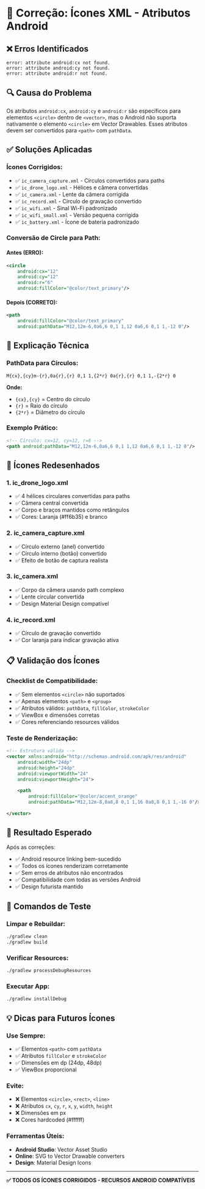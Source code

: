 # 🎨 Correção: Ícones XML - Atributos Android

## ❌ **Erros Identificados**
```
error: attribute android:cx not found.
error: attribute android:cy not found.
error: attribute android:r not found.
```

## 🔍 **Causa do Problema**
Os atributos `android:cx`, `android:cy` e `android:r` são específicos para elementos `<circle>` dentro de `<vector>`, mas o Android não suporta nativamente o elemento `<circle>` em Vector Drawables. Esses atributos devem ser convertidos para `<path>` com `pathData`.

## ✅ **Soluções Aplicadas**

### **Ícones Corrigidos:**
- ✅ `ic_camera_capture.xml` - Círculos convertidos para paths
- ✅ `ic_drone_logo.xml` - Hélices e câmera convertidas
- ✅ `ic_camera.xml` - Lente da câmera corrigida
- ✅ `ic_record.xml` - Círculo de gravação convertido
- ✅ `ic_wifi.xml` - Sinal Wi-Fi padronizado
- ✅ `ic_wifi_small.xml` - Versão pequena corrigida
- ✅ `ic_battery.xml` - Ícone de bateria padronizado

### **Conversão de Circle para Path:**

#### **Antes (ERRO):**
```xml
<circle
    android:cx="12"
    android:cy="12"
    android:r="6"
    android:fillColor="@color/text_primary"/>
```

#### **Depois (CORRETO):**
```xml
<path
    android:fillColor="@color/text_primary"
    android:pathData="M12,12m-6,0a6,6 0,1 1,12 0a6,6 0,1 1,-12 0"/>
```

## 🔧 **Explicação Técnica**

### **PathData para Círculos:**
```
M{cx},{cy}m-{r},0a{r},{r} 0,1 1,{2*r} 0a{r},{r} 0,1 1,-{2*r} 0
```

**Onde:**
- `{cx},{cy}` = Centro do círculo
- `{r}` = Raio do círculo
- `{2*r}` = Diâmetro do círculo

### **Exemplo Prático:**
```xml
<!-- Círculo: cx=12, cy=12, r=6 -->
<path android:pathData="M12,12m-6,0a6,6 0,1 1,12 0a6,6 0,1 1,-12 0"/>
```

## 🎨 **Ícones Redesenhados**

### **1. ic_drone_logo.xml**
- ✅ 4 hélices circulares convertidas para paths
- ✅ Câmera central convertida
- ✅ Corpo e braços mantidos como retângulos
- ✅ Cores: Laranja (#ff6b35) e branco

### **2. ic_camera_capture.xml**
- ✅ Círculo externo (anel) convertido
- ✅ Círculo interno (botão) convertido
- ✅ Efeito de botão de captura realista

### **3. ic_camera.xml**
- ✅ Corpo da câmera usando path complexo
- ✅ Lente circular convertida
- ✅ Design Material Design compatível

### **4. ic_record.xml**
- ✅ Círculo de gravação convertido
- ✅ Cor laranja para indicar gravação ativa

## 📋 **Validação dos Ícones**

### **Checklist de Compatibilidade:**
- ✅ Sem elementos `<circle>` não suportados
- ✅ Apenas elementos `<path>` e `<group>`
- ✅ Atributos válidos: `pathData`, `fillColor`, `strokeColor`
- ✅ ViewBox e dimensões corretas
- ✅ Cores referenciando resources válidos

### **Teste de Renderização:**
```xml
<!-- Estrutura válida -->
<vector xmlns:android="http://schemas.android.com/apk/res/android"
    android:width="24dp"
    android:height="24dp"
    android:viewportWidth="24"
    android:viewportHeight="24">
    
    <path
        android:fillColor="@color/accent_orange"
        android:pathData="M12,12m-8,0a8,8 0,1 1,16 0a8,8 0,1 1,-16 0"/>
        
</vector>
```

## 🚀 **Resultado Esperado**

Após as correções:
- ✅ Android resource linking bem-sucedido
- ✅ Todos os ícones renderizam corretamente
- ✅ Sem erros de atributos não encontrados
- ✅ Compatibilidade com todas as versões Android
- ✅ Design futurista mantido

## 🔧 **Comandos de Teste**

### **Limpar e Rebuildar:**
```bash
./gradlew clean
./gradlew build
```

### **Verificar Resources:**
```bash
./gradlew processDebugResources
```

### **Executar App:**
```bash
./gradlew installDebug
```

## 💡 **Dicas para Futuros Ícones**

### **Use Sempre:**
- ✅ Elementos `<path>` com `pathData`
- ✅ Atributos `fillColor` e `strokeColor`
- ✅ Dimensões em dp (24dp, 48dp)
- ✅ ViewBox proporcional

### **Evite:**
- ❌ Elementos `<circle>`, `<rect>`, `<line>`
- ❌ Atributos `cx`, `cy`, `r`, `x`, `y`, `width`, `height`
- ❌ Dimensões em px
- ❌ Cores hardcoded (#ffffff)

### **Ferramentas Úteis:**
- **Android Studio**: Vector Asset Studio
- **Online**: SVG to Vector Drawable converters
- **Design**: Material Design Icons

---

**✅ TODOS OS ÍCONES CORRIGIDOS - RECURSOS ANDROID COMPATÍVEIS**

